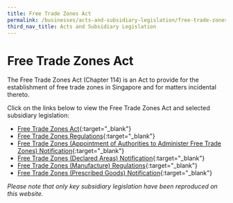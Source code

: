 ```yaml
---
title: Free Trade Zones Act
permalink: /businesses/acts-and-subsidiary-legislation/free-trade-zones-act
third_nav_title: Acts and Subsidiary Legislation
---
```

# Free Trade Zones Act

The Free Trade Zones Act (Chapter 114) is an Act to provide for the establishment of free trade zones in Singapore and for matters incidental thereto.

Click on the links below to view the Free Trade Zones Act and selected subsidiary legislation:

-   [Free Trade Zones Act](https://sso.agc.gov.sg/Act/FTZA1966){:target="_blank"}
-   [Free Trade Zones Regulations](https://sso.agc.gov.sg/SL/FTZA1966-RG1){:target="_blank"}
-   [Free Trade Zones (Appointment of Authorities to Administer Free Trade Zones) Notification](https://sso.agc.gov.sg/SL/FTZA1966-N4){:target="_blank"}
-   [Free Trade Zones (Declared Areas) Notification](https://sso.agc.gov.sg/SL/FTZA1966-N3){:target="_blank"}
-   [Free Trade Zones (Manufacture) Regulations](https://sso.agc.gov.sg/SL/FTZA1966-RG2){:target="_blank"}
-   [Free Trade Zones (Prescribed Goods) Notification](https://sso.agc.gov.sg/SL/FTZA1966-N1){:target="_blank"}

*Please note that only key subsidiary legislation have been reproduced on this website.*
